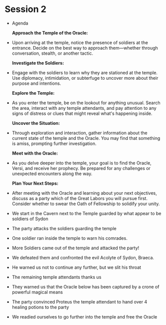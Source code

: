 # Session 2

* Agenda

  **Approach the Temple of the Oracle:**

* Upon arriving at the temple, notice the presence of soldiers at the entrance. Decide on the best way to approach them—whether through conversation, stealth, or another tactic.

  **Investigate the Soldiers:**

* Engage with the soldiers to learn why they are stationed at the temple. Use diplomacy, intimidation, or subterfuge to uncover more about their purpose and intentions.

  **Explore the Temple:**

* As you enter the temple, be on the lookout for anything unusual. Search the area, interact with any temple attendants, and pay attention to any signs of distress or clues that might reveal what's happening inside.

  **Uncover the Situation:**

* Through exploration and interaction, gather information about the current state of the temple and the Oracle. You may find that something is amiss, prompting further investigation.

  **Meet with the Oracle:**

* As you delve deeper into the temple, your goal is to find the Oracle, Versi, and receive her prophecy. Be prepared for any challenges or unexpected encounters along the way.

  **Plan Your Next Steps:**

* After meeting with the Oracle and learning about your next objectives, discuss as a party which of the Great Labors you will pursue first. Consider whether to swear the Oath of Fellowship to solidify your unity.  
* We start in the Cavern next to the Temple guarded by what appear to be soldiers of Sydon  
* The party attacks the soldiers guarding the temple  
* One soldier ran inside the temple to warn his comrades.  
* More Soldiers came out of the temple and attacked the party\!  
* We defeated them and confronted the evil Acolyte of Sydon, Braeca.  
* He warned us not to continue any further, but we slit his throat  
* The remaining temple attendants thanks us  
* They warned us that the Oracle below has been captured by a crone of powerful magical means  
* The party convinced Proteus the temple attendant to hand over 4 healing potions to the party  
* We readied ourselves to go further into the temple and free the Oracle
